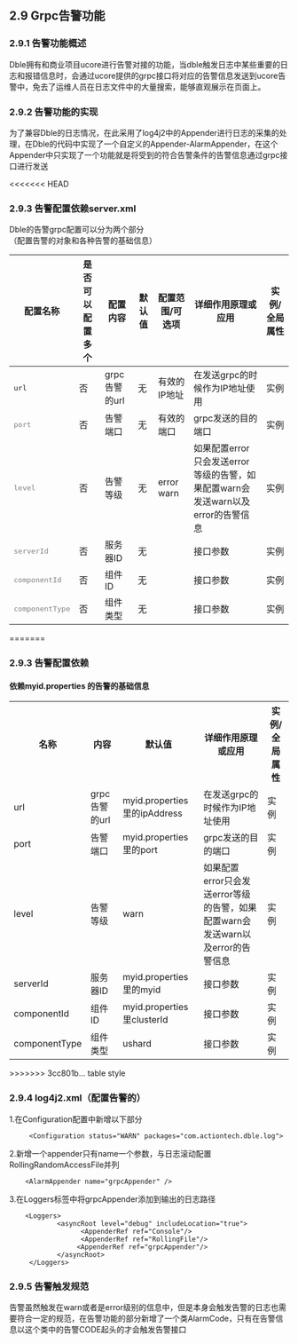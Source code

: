 ## 2.9 Grpc告警功能

### 2.9.1 告警功能概述
   Dble拥有和商业项目ucore进行告警对接的功能，当dble触发日志中某些重要的日志和报错信息时，会通过ucore提供的grpc接口将对应的告警信息发送到ucore告警中，免去了运维人员在日志文件中的大量搜索，能够直观展示在页面上。

### 2.9.2 告警功能的实现
   为了兼容Dble的日志情况，在此采用了log4j2中的Appender进行日志的采集的处理，在Dble的代码中实现了一个自定义的Appender-AlarmAppender，在这个Appender中只实现了一个功能就是将受到的符合告警条件的告警信息通过grpc接口进行发送

<<<<<<< HEAD
### 2.9.3 告警配置依赖server.xml
   Dble的告警grpc配置可以分为两个部分  
  （配置告警的对象和各种告警的基础信息）  
   <table class="confluenceTable tablesorter tablesorter-default stickyTableHeaders" style="padding: 0px;"><thead class="tableFloatingHeaderOriginal" style="position: static; margin-top: 0px; left: 326px; z-index: 3; top: 99px; width: 1377px;"><tr class="tablesorter-headerRow"><th class="confluenceTh sortableHeader" data-column="0" tabindex="0" unselectable="on" style="user-select: none; min-width: 8px; max-width: none;"><div class="tablesorter-header-inner"><div class="tablesorter-header-inner">配置名称</div></div></th><th class="confluenceTh sortableHeader" data-column="1" tabindex="0" unselectable="on" style="user-select: none; min-width: 8px; max-width: none;"><div class="tablesorter-header-inner"><div class="tablesorter-header-inner">是否可以配置多个</div></div></th><th class="confluenceTh sortableHeader" data-column="2" tabindex="0" unselectable="on" style="user-select: none; min-width: 8px; max-width: none;"><div class="tablesorter-header-inner"><div class="tablesorter-header-inner"><strong>配置内容</strong></div></div></th><th class="confluenceTh sortableHeader" data-column="3" tabindex="0" unselectable="on" style="user-select: none; min-width: 8px; max-width: none;"><div class="tablesorter-header-inner"><div class="tablesorter-header-inner"><strong>默认值</strong></div></div></th><th class="confluenceTh sortableHeader" data-column="4" tabindex="0" unselectable="on" style="user-select: none; min-width: 8px; max-width: none;"><div class="tablesorter-header-inner"><div class="tablesorter-header-inner">配置范围/可选项</div></div></th><th class="confluenceTh sortableHeader" data-column="5" tabindex="0" unselectable="on" style="user-select: none; min-width: 8px; max-width: none;"><div class="tablesorter-header-inner"><div class="tablesorter-header-inner"><strong>详细作用原理或应用</strong></div></div></th><th class="confluenceTh sortableHeader" data-column="6" tabindex="0" unselectable="on" style="user-select: none; min-width: 8px; max-width: none;"><div class="tablesorter-header-inner"><div class="tablesorter-header-inner"><strong>实例/全局属性</strong></div></div></th></tr></thead><thead class="tableFloatingHeader" style="display: none;"><tr class="tablesorter-headerRow"><th class="confluenceTh sortableHeader" data-column="0" tabindex="0" unselectable="on" style="user-select: none;"><div class="tablesorter-header-inner"><div class="tablesorter-header-inner">配置名称</div></div></th><th class="confluenceTh sortableHeader" data-column="1" tabindex="0" unselectable="on" style="user-select: none;"><div class="tablesorter-header-inner"><div class="tablesorter-header-inner">是否可以配置多个</div></div></th><th class="confluenceTh sortableHeader" data-column="2" tabindex="0" unselectable="on" style="user-select: none;"><div class="tablesorter-header-inner"><div class="tablesorter-header-inner"><strong>配置内容</strong></div></div></th><th class="confluenceTh sortableHeader" data-column="3" tabindex="0" unselectable="on" style="user-select: none;"><div class="tablesorter-header-inner"><div class="tablesorter-header-inner"><strong>默认值</strong></div></div></th><th class="confluenceTh sortableHeader" data-column="4" tabindex="0" unselectable="on" style="user-select: none;"><div class="tablesorter-header-inner"><div class="tablesorter-header-inner">配置范围/可选项</div></div></th><th class="confluenceTh sortableHeader" data-column="5" tabindex="0" unselectable="on" style="user-select: none;"><div class="tablesorter-header-inner"><div class="tablesorter-header-inner"><strong>详细作用原理或应用</strong></div></div></th><th class="confluenceTh sortableHeader" data-column="6" tabindex="0" unselectable="on" style="user-select: none;"><div class="tablesorter-header-inner"><div class="tablesorter-header-inner"><strong>实例/全局属性</strong></div></div></th></tr></thead><tbody><tr><td class="confluenceTd"><pre>url</pre></td><td class="confluenceTd">否</td><td class="confluenceTd">grpc告警的url</td><td class="confluenceTd">无</td><td class="confluenceTd">有效的IP地址</td><td class="confluenceTd">在发送grpc的时候作为IP地址使用</td><td class="confluenceTd">实例</td></tr><tr><td class="confluenceTd"><pre><span style="color: rgb(128,128,128);">port</span></pre></td><td class="confluenceTd">否</td><td class="confluenceTd">告警端口</td><td class="confluenceTd">无</td><td class="confluenceTd">有效的端口</td><td class="confluenceTd">grpc发送的目的端口</td><td class="confluenceTd">实例</td></tr><tr><td colspan="1" class="confluenceTd"><pre><span style="color: rgb(128,128,128);">level</span></pre></td><td colspan="1" class="confluenceTd">否</td><td colspan="1" class="confluenceTd">告警等级</td><td colspan="1" class="confluenceTd">无</td><td colspan="1" class="confluenceTd">error warn</td><td colspan="1" class="confluenceTd">如果配置error只会发送error等级的告警，如果配置warn会发送warn以及error的告警信息</td><td colspan="1" class="confluenceTd">实例</td></tr><tr><td colspan="1" class="confluenceTd"><pre><span style="color: rgb(128,128,128);">serverId</span></pre></td><td colspan="1" class="confluenceTd">否</td><td colspan="1" class="confluenceTd">服务器ID</td><td colspan="1" class="confluenceTd">无</td><td colspan="1" class="confluenceTd">&nbsp;</td><td colspan="1" class="confluenceTd">接口参数</td><td colspan="1" class="confluenceTd">实例</td></tr><tr><td colspan="1" class="confluenceTd"><pre><span style="color: rgb(128,128,128);">componentId</span></pre></td><td colspan="1" class="confluenceTd">否</td><td colspan="1" class="confluenceTd">组件ID</td><td colspan="1" class="confluenceTd">无</td><td colspan="1" class="confluenceTd">&nbsp;</td><td colspan="1" class="confluenceTd">接口参数</td><td colspan="1" class="confluenceTd">实例</td></tr><tr><td colspan="1" class="confluenceTd"><pre><span style="color: rgb(128,128,128);">componentType</span></pre></td><td colspan="1" class="confluenceTd">否</td><td colspan="1" class="confluenceTd">组件类型</td><td colspan="1" class="confluenceTd">无</td><td colspan="1" class="confluenceTd">&nbsp;</td><td colspan="1" class="confluenceTd">接口参数</td><td colspan="1" class="confluenceTd">实例</td></tr></tbody></table>

=======
### 2.9.3 告警配置依赖

#### 依赖myid.properties 的告警的基础信息
<table class="confluenceTable">
<tbody>
<tr>
<th class="confluenceTh">名称</th>
<th class="confluenceTh"><strong>内容</strong></th>
<th class="confluenceTh"><strong>默认值</strong></th>
<th class="confluenceTh"><strong>详细作用原理或应用</strong></th>
<th class="confluenceTh"><strong>实例/全局属性</strong></th>
</tr>
<tr>
<td  >url </td>
<td  >grpc告警的url</td>
<td  >myid.properties 里的ipAddress</td>
<td  >在发送grpc的时候作为IP地址使用</td>
<td  >实例</td>
</tr>
<tr>
<td  >
port
</td>
<td  >告警端口</td>
<td  >myid.properties 里的port</td>
<td  >grpc发送的目的端口</td>
<td  ><span>实例</span></td>
</tr>
<tr>
<td   colspan="1">
level
</td>
<td   colspan="1">告警等级</td>
<td   colspan="1"><span>warn</span></td>
<td   colspan="1">如果配置error只会发送error等级的告警，如果配置warn会发送warn以及error的告警信息</td>
<td   colspan="1"><span>实例</span></td>
</tr>
<tr>
<td   colspan="1">
serverId
</td>
<td   colspan="1">服务器ID</td>
<td   colspan="1"><span>myid.properties 里的myid</span></td>
<td   colspan="1">接口参数</td>
<td   colspan="1"><span>实例</span></td>
</tr>
<tr>
<td   colspan="1">
componentId
</td>
<td   colspan="1">组件ID</td>
<td   colspan="1"><span>myid.properties 里clusterId</span></td>
<td   colspan="1"><span>接口参数</span></td>
<td   colspan="1"><span>实例</span></td>
</tr>
<tr>
<td   colspan="1">
componentType
</td>
<td   colspan="1">组件类型</td>
<td   colspan="1"><span>ushard</span></td>
<td   colspan="1"><span>接口参数</span></td>
<td   colspan="1"><span>实例</span></td>
</tr>
</tbody>
</table>
>>>>>>> 3cc801b... table style

### 2.9.4 log4j2.xml（配置告警的）
 1.在Configuration配置中新增以下部分
  ```
       <Configuration status="WARN" packages="com.actiontech.dble.log">
  ```
 2.新增一个appender只有name一个参数，与日志滚动配置RollingRandomAccessFile并列
   ```
       <AlarmAppender name="grpcAppender" />
   ```
 3.在Loggers标签中将grpcAppender添加到输出的日志路径
 ```
     <Loggers>
             <asyncRoot level="debug" includeLocation="true">
                   <AppenderRef ref="Console"/>
                   <AppenderRef ref="RollingFile"/>
                  <AppenderRef ref="grpcAppender"/>
             </asyncRoot>
      </Loggers>
 ```
### 2.9.5 告警触发规范
   告警虽然触发在warn或者是error级别的信息中，但是本身会触发告警的日志也需要符合一定的规范，在告警功能的部分新增了一个类AlarmCode，只有在告警信息以这个类中的告警CODE起头的才会触发告警接口

